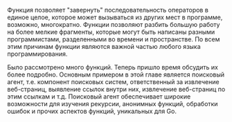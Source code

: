 Функция позволяет "завернуть" последовательность операторов в единое целое, которое может вызываться из других мест в 
программе, возможно, многократно. Функции позволяют разбить большую работу на более мелкие фрагменты, которые могут быть
написаны разными программистами, разделенными во времени и пространстве. По всем этим причинам функции являются важной
частью любого языка программирования.

Было рассмотрено много функций. Теперь пришло время обсудить их более подробно. Основным примером в этой главе является
поисковый агент, т.е. компонент поисковых систем, ответственный за извлечение веб-страниц, выявление ссылок внутри них,
извлечение веб-страниц по этим ссылкам и т.д. Поисковый агент обеспечивает широкие возможности для изучения рекурсии, 
анонимных функций, обработки ошибок и прочих аспектов функций, уникальных для Go.